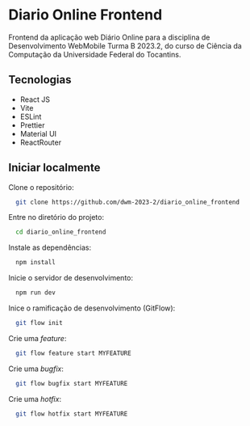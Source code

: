 # Diario Online Frontend

Frontend da aplicação web Diário Online para a disciplina de Desenvolvimento WebMobile Turma B 2023.2, do curso de Ciência da Computação da Universidade Federal do Tocantins.

## Tecnologias

- React JS
- Vite
- ESLint
- Prettier
- Material UI
- ReactRouter


## Iniciar localmente

Clone o repositório:

```bash
  git clone https://github.com/dwm-2023-2/diario_online_frontend
```

Entre no diretório do projeto:
```bash
  cd diario_online_frontend
```

Instale as dependências:
```bash
  npm install
```

Inicie o servidor de desenvolvimento:
```bash
  npm run dev
```

Inice o ramificação de desenvolvimento (GitFlow):
```bash
  git flow init
```
Crie uma *feature*:
```bash
  git flow feature start MYFEATURE
```

Crie uma *bugfix*:
```bash
  git flow bugfix start MYFEATURE
```

Crie uma *hotfix*:
```bash
  git flow hotfix start MYFEATURE
```
